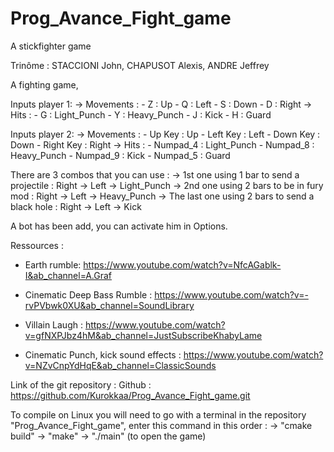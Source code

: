 # Prog_Avance_Fight_game
A stickfighter game

Trinôme : STACCIONI John, CHAPUSOT Alexis, ANDRE Jeffrey 

A fighting game,

Inputs player 1:
  -> Movements :
      - Z : Up
      - Q : Left
      - S : Down
      - D : Right
  -> Hits :
      - G : Light_Punch
      - Y : Heavy_Punch
      - J : Kick
      - H : Guard

Inputs player 2:
  -> Movements :
      - Up Key : Up
      - Left Key : Left
      - Down Key : Down
      - Right Key : Right
  -> Hits :
      - Numpad_4 : Light_Punch
      - Numpad_8 : Heavy_Punch
      - Numpad_9 : Kick
      - Numpad_5 : Guard

There are 3 combos that you can use :
  -> 1st one using 1 bar to send a projectile : Right -> Left -> Light_Punch
  -> 2nd one using 2 bars to be in fury mod : Right -> Left -> Heavy_Punch
  -> The last one using 2 bars to send a black hole : Right -> Left -> Kick

A bot has been add, you can activate him in Options.

Ressources :
  - Earth rumble: https://www.youtube.com/watch?v=NfcAGablk-I&ab_channel=A.Graf

  - Cinematic Deep Bass Rumble : https://www.youtube.com/watch?v=-rvPVbwk0XU&ab_channel=SoundLibrary

  - Villain Laugh : https://www.youtube.com/watch?v=gfNXPJbz4hM&ab_channel=JustSubscribeKhabyLame

  - Cinematic Punch, kick sound effects : https://www.youtube.com/watch?v=NZvCnpYdHqE&ab_channel=ClassicSounds

Link of the git repository : Github : https://github.com/Kurokkaa/Prog_Avance_Fight_game.git

To compile on Linux you will need to go with a terminal in the repository "Prog_Avance_Fight_game",
enter this command in this order :
            -> "cmake build"
            -> "make"
            -> "./main" (to open the game)

